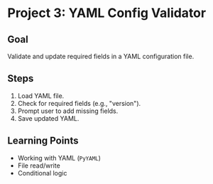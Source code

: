 # Project 3: YAML Config Validator

## Goal
Validate and update required fields in a YAML configuration file.

## Steps
1. Load YAML file.
2. Check for required fields (e.g., "version").
3. Prompt user to add missing fields.
4. Save updated YAML.

## Learning Points
- Working with YAML (`PyYAML`)
- File read/write
- Conditional logic